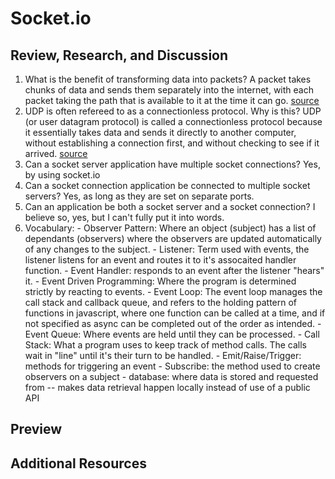 # Socket.io

## Review, Research, and Discussion

  1. What is the benefit of transforming data into packets? A packet takes chunks of data and sends them separately into the internet, with each packet taking the path that is available to it at the time it can go. [source](https://whatismyipaddress.com/data-packets)
  2. UDP is often refereed to as a connectionless protocol. Why is this? UDP (or user datagram protocol) is called a connectionless protocol because it essentially takes data and sends it directly to another computer, without establishing a connection first, and without checking to see if it arrived. [source](https://www.cloudflare.com/learning/ddos/glossary/user-datagram-protocol-udp/)
  3. Can a socket server application have multiple socket connections? Yes, by using socket.io
  4. Can a socket connection application be connected to multiple socket servers? Yes, as long as they are set on separate ports.
  5. Can an application be both a socket server and a socket connection? I believe so, yes, but I can't fully put it into words.
  6. Vocabulary:
    - Observer Pattern: Where an object (subject) has a list of dependants (observers) where the observers are updated automatically of any changes to the subject.
    - Listener: Term used with events, the listener listens for an event and routes it to it's assocaited handler function.
    - Event Handler: responds to an event after the listener "hears" it.
    - Event Driven Programming: Where the program is determined strictly by reacting to events.
    - Event Loop: The event loop manages the call stack and callback queue, and refers to the holding pattern of functions in javascript, where one function can be called at a time, and if not specified as async can be completed out of the order as intended.
    - Event Queue: Where events are held until they can be processed.
    - Call Stack: What a program uses to keep track of method calls. The calls wait in "line" until it's their turn to be handled.
    - Emit/Raise/Trigger: methods for triggering an event
    - Subscribe: the method used to create observers on a subject
    - database: where data is stored and requested from -- makes data retrieval happen locally instead of use of a public API
  
## Preview

## Additional Resources


